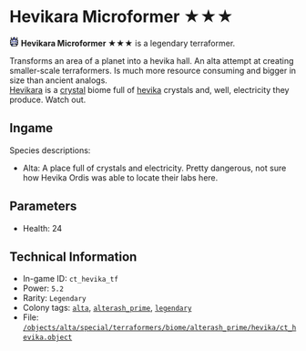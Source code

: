 # Hevikara Microformer ★★★

<img src="https://raw.githubusercontent.com/Ceterai/Enternia/main/objects/alta/special/terraformers/biome/alterash_prime/hevika/icon.png" alt="Hevikara Microformer ★★★ icon" loading="lazy" height=16px width="auto" /> **Hevikara Microformer ★★★** is a legendary terraformer.

Transforms an area of a planet into a hevika hall. An alta attempt at creating smaller-scale terraformers. Is much more resource consuming and bigger in size than ancient analogs.  
[Hevikara](https://ceterai.github.io/MyEnternia/Wiki/Hevikara) is a [crystal](https://ceterai.github.io/MyEnternia/Wiki/Tags/Crystal) biome full of [hevika](https://ceterai.github.io/MyEnternia/Wiki/Tags/Hevika) crystals and, well, electricity they produce. Watch out.

## Ingame

Species descriptions:

- Alta: A place full of crystals and electricity. Pretty dangerous, not sure how Hevika Ordis was able to locate their labs here.

## Parameters

- Health: 24

## Technical Information

- In-game ID: `ct_hevika_tf`
- Power: `5.2`
- Rarity: `Legendary`
- Colony tags: [`alta`](https://ceterai.github.io/MyEnternia/Wiki/Tags/Alta), [`alterash_prime`](https://ceterai.github.io/MyEnternia/Wiki/Tags/AlterashPrime), [`legendary`](https://ceterai.github.io/MyEnternia/Wiki/Tags/Legendary)
- File: [`/objects/alta/special/terraformers/biome/alterash_prime/hevika/ct_hevika.object`](https://github.com/Ceterai/Enternia/blob/main/objects/alta/special/terraformers/biome/alterash_prime/hevika/ct_hevika.object)
